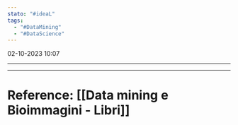 ```yaml
---
stato: "#ideaL"
tags:
  - "#DataMining"
  - "#DataScience"
---
```

02-10-2023 10:07

--- 











---
# Reference: [[Data mining e Bioimmagini - Libri]]